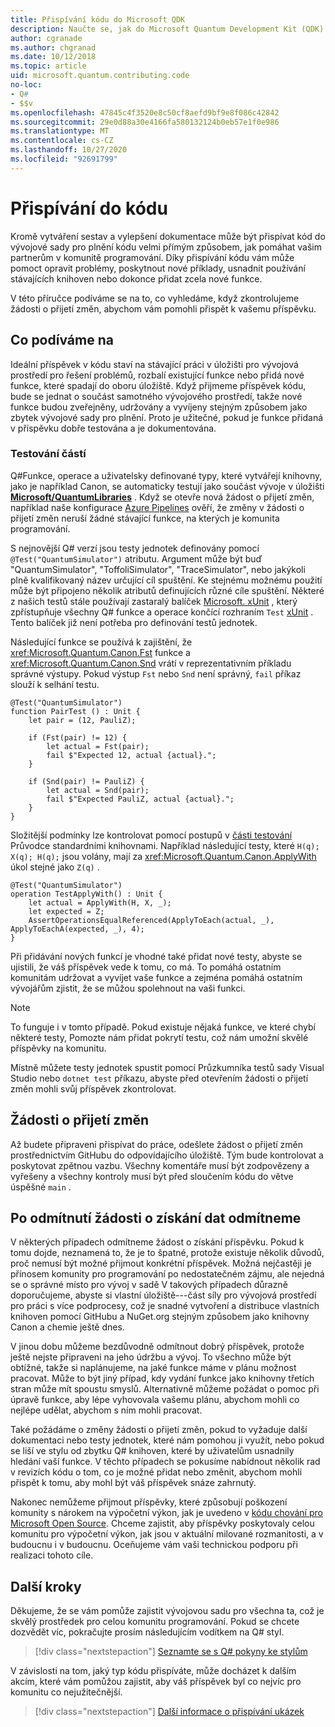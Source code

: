 ```yaml
---
title: Přispívání kódu do Microsoft QDK
description: Naučte se, jak do Microsoft Quantum Development Kit (QDK) přispívat kód Sample a Library.
author: cgranade
ms.author: chgranad
ms.date: 10/12/2018
ms.topic: article
uid: microsoft.quantum.contributing.code
no-loc:
- Q#
- $$v
ms.openlocfilehash: 47845c4f3520e8c50cf8aefd9bf9e8f086c42842
ms.sourcegitcommit: 29e0d88a30e4166fa580132124b0eb57e1f0e986
ms.translationtype: MT
ms.contentlocale: cs-CZ
ms.lasthandoff: 10/27/2020
ms.locfileid: "92691799"
---
```

# <a name="contributing-code"></a>Přispívání do kódu

Kromě vytváření sestav a vylepšení dokumentace může být přispívat kód do vývojové sady pro plnění kódu velmi přímým způsobem, jak pomáhat vašim partnerům v komunitě programování.
Díky přispívání kódu vám může pomoct opravit problémy, poskytnout nové příklady, usnadnit používání stávajících knihoven nebo dokonce přidat zcela nové funkce.

V této příručce podíváme se na to, co vyhledáme, když zkontrolujeme žádosti o přijetí změn, abychom vám pomohli přispět k vašemu příspěvku.

## <a name="what-we-look-for"></a>Co podíváme na

Ideální příspěvek v kódu staví na stávající práci v úložišti pro vývojová prostředí pro řešení problémů, rozbalí existující funkce nebo přidá nové funkce, které spadají do oboru úložiště.
Když přijmeme příspěvek kódu, bude se jednat o součást samotného vývojového prostředí, takže nové funkce budou zveřejněny, udržovány a vyvíjeny stejným způsobem jako zbytek vývojové sady pro plnění.
Proto je užitečné, pokud je funkce přidaná v příspěvku dobře testována a je dokumentována.

### <a name="unit-tests"></a>Testování částí

Q#Funkce, operace a uživatelsky definované typy, které vytvářejí knihovny, jako je například Canon, se automaticky testují jako součást vývoje v úložišti [**Microsoft/QuantumLibraries**](https://github.com/Microsoft/QuantumLibraries/) .
Když se otevře nová žádost o přijetí změn, například naše konfigurace [Azure Pipelines](https://azure.microsoft.com/services/devops/pipelines/) ověří, že změny v žádosti o přijetí změn neruší žádné stávající funkce, na kterých je komunita programování.

S nejnovější Q# verzí jsou testy jednotek definovány pomocí `@Test("QuantumSimulator")` atributu. Argument může být buď "QuantumSimulator", "ToffoliSimulator", "TraceSimulator", nebo jakýkoli plně kvalifikovaný název určující cíl spuštění. Ke stejnému možnému použití může být připojeno několik atributů definujících různé cíle spuštění. Některé z našich testů stále používají zastaralý balíček [Microsoft. xUnit](https://www.nuget.org/packages/Microsoft.Quantum.Xunit/) , který zpřístupňuje všechny Q# funkce a operace končící rozhraním `Test` [xUnit](https://xunit.github.io/) . Tento balíček již není potřeba pro definování testů jednotek. 

Následující funkce se používá k zajištění, že <xref:Microsoft.Quantum.Canon.Fst> funkce a <xref:Microsoft.Quantum.Canon.Snd> vrátí v reprezentativním příkladu správné výstupy.
Pokud výstup `Fst` nebo `Snd` není správný, `fail` příkaz slouží k selhání testu.

```qsharp
@Test("QuantumSimulator")
function PairTest () : Unit {
    let pair = (12, PauliZ);

    if (Fst(pair) != 12) {
        let actual = Fst(pair);
        fail $"Expected 12, actual {actual}.";
    }

    if (Snd(pair) != PauliZ) {
        let actual = Snd(pair);
        fail $"Expected PauliZ, actual {actual}.";
    }
}
```

Složitější podmínky lze kontrolovat pomocí postupů v [části testování](xref:microsoft.quantum.libraries.diagnostics) Průvodce standardními knihovnami.
Například následující testy, které `H(q); X(q); H(q);` jsou volány, mají za <xref:Microsoft.Quantum.Canon.ApplyWith> úkol stejné jako `Z(q)` .

```Q#
@Test("QuantumSimulator")
operation TestApplyWith() : Unit {
    let actual = ApplyWith(H, X, _);
    let expected = Z;
    AssertOperationsEqualReferenced(ApplyToEach(actual, _), ApplyToEachA(expected, _), 4);
}
```

Při přidávání nových funkcí je vhodné také přidat nové testy, abyste se ujistili, že váš příspěvek vede k tomu, co má.
To pomáhá ostatním komunitám udržovat a vyvíjet vaše funkce a zejména pomáhá ostatním vývojářům zjistit, že se můžou spolehnout na vaši funkci.

> [!NOTE]
> To funguje i v tomto případě.
> Pokud existuje nějaká funkce, ve které chybí některé testy, Pomozte nám přidat pokrytí testu, což nám umožní skvělé příspěvky na komunitu.

Místně můžete testy jednotek spustit pomocí Průzkumníka testů sady Visual Studio nebo `dotnet test` příkazu, abyste před otevřením žádosti o přijetí změn mohli svůj příspěvek zkontrolovat.

<!-- TODO:
### Comments and Documentation ###

### Citations and References ### -->

## <a name="pull-requests"></a>Žádosti o přijetí změn

Až budete připraveni přispívat do práce, odešlete žádost o přijetí změn prostřednictvím GitHubu do odpovídajícího úložiště.
Tým bude kontrolovat a poskytovat zpětnou vazbu. Všechny komentáře musí být zodpovězeny a vyřešeny a všechny kontroly musí být před sloučením kódu do větve úspěšné `main` .

## <a name="when-well-reject-a-pull-request"></a>Po odmítnutí žádosti o získání dat odmítneme

V některých případech odmítneme žádost o získání příspěvku.
Pokud k tomu dojde, neznamená to, že je to špatné, protože existuje několik důvodů, proč nemusí být možné přijmout konkrétní příspěvek.
Možná nejčastěji je přínosem komunity pro programování po nedostatečném zájmu, ale nejedná se o správné místo pro vývoj v sadě
V takových případech důrazně doporučujeme, abyste si vlastní úložiště---část síly pro vývojová prostředí pro práci s více podprocesy, což je snadné vytvoření a distribuce vlastních knihoven pomocí GitHubu a NuGet.org stejným způsobem jako knihovny Canon a chemie ještě dnes.

V jinou dobu můžeme bezdůvodně odmítnout dobrý příspěvek, protože ještě nejste připraveni na jeho údržbu a vývoj.
To všechno může být obtížné, takže si naplánujeme, na jaké funkce máme v plánu možnost pracovat.
Může to být jiný případ, kdy vydání funkce jako knihovny třetích stran může mít spoustu smyslů.
Alternativně můžeme požádat o pomoc při úpravě funkce, aby lépe vyhovovala vašemu plánu, abychom mohli co nejlépe udělat, abychom s ním mohli pracovat.

Také požádáme o změny žádosti o přijetí změn, pokud to vyžaduje další dokumentaci nebo testy jednotek, které nám pomohou ji využít, nebo pokud se liší ve stylu od zbytku Q# knihoven, které by uživatelům usnadnily hledání vaší funkce.
V těchto případech se pokusíme nabídnout několik rad v revizích kódu o tom, co je možné přidat nebo změnit, abychom mohli přispět k tomu, aby mohl být váš příspěvek snáze zahrnutý.

Nakonec nemůžeme přijmout příspěvky, které způsobují poškození komunity s nárokem na výpočetní výkon, jak je uvedeno v [kódu chování pro Microsoft Open Source](https://opensource.microsoft.com/codeofconduct/).
Chceme zajistit, aby příspěvky poskytovaly celou komunitu pro výpočetní výkon, jak jsou v aktuální milované rozmanitosti, a v budoucnu i v budoucnu.
Oceňujeme vám vaši technickou podporu při realizaci tohoto cíle.

## <a name="next-steps"></a>Další kroky

Děkujeme, že se vám pomůže zajistit vývojovou sadu pro všechna ta, což je skvělý prostředek pro celou komunitu programování.
Pokud se chcete dozvědět víc, pokračujte prosím následujícím vodítkem na Q# styl.

> [!div class="nextstepaction"]
> [Seznamte se s Q# pokyny ke stylům](xref:microsoft.quantum.contributing.style)

V závislosti na tom, jaký typ kódu přispíváte, může docházet k dalším akcím, které vám pomůžou zajistit, aby váš příspěvek byl co nejvíc pro komunitu co nejužitečnější.

> [!div class="nextstepaction"]
> [Další informace o přispívání ukázek](xref:microsoft.quantum.contributing.samples)
